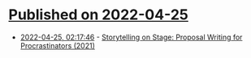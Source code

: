 # [Published on 2022-04-25](index.md)

* [2022-04-25, 02:17:46](https://news.ycombinator.com/item?id=31150190) - [Storytelling on Stage: Proposal Writing for Procrastinators (2021)](https://blog.gopheracademy.com/storytelling-on-stage-proposal-writing-for-procrastinators/)
